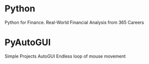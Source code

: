 # Python
Python for Finance. Real-World Financial Analysis from 365 Careers

# PyAutoGUI
Simple Projects
AutoGUI Endless loop of mouse movement 
